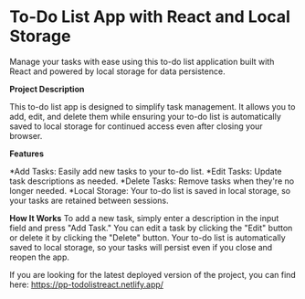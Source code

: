 # To-Do List App with React and Local Storage
Manage your tasks with ease using this to-do list application built with React and powered by local storage for data persistence.

**Project Description**  

This to-do list app is designed to simplify task management. It allows you to add, edit, and delete them while ensuring your to-do list is automatically saved to local storage for continued access even after closing your browser.

**Features**


*Add Tasks: Easily add new tasks to your to-do list.
*Edit Tasks: Update task descriptions as needed.
*Delete Tasks: Remove tasks when they're no longer needed.
*Local Storage: Your to-do list is saved in local storage, so your tasks are retained between sessions.

**How It Works**
To add a new task, simply enter a description in the input field and press "Add Task."
You can edit a task by clicking the "Edit" button or delete it by clicking the "Delete" button.
Your to-do list is automatically saved to local storage, so your tasks will persist even if you close and reopen the app.

If you are looking for the latest deployed version of the project, you can find here: https://pp-todolistreact.netlify.app/
